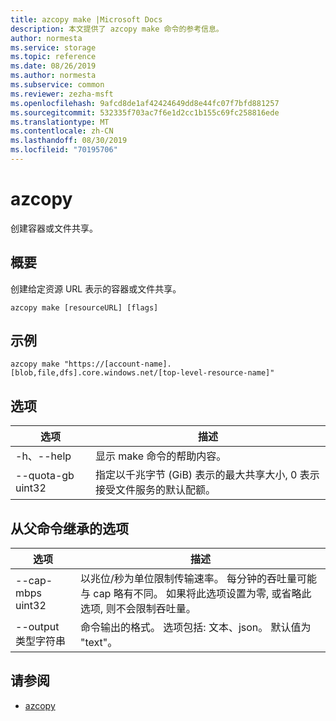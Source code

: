 ```yaml
---
title: azcopy make |Microsoft Docs
description: 本文提供了 azcopy make 命令的参考信息。
author: normesta
ms.service: storage
ms.topic: reference
ms.date: 08/26/2019
ms.author: normesta
ms.subservice: common
ms.reviewer: zezha-msft
ms.openlocfilehash: 9afcd8de1af42424649dd8e44fc07f7bfd881257
ms.sourcegitcommit: 532335f703ac7f6e1d2cc1b155c69fc258816ede
ms.translationtype: MT
ms.contentlocale: zh-CN
ms.lasthandoff: 08/30/2019
ms.locfileid: "70195706"
---
```

# <a name="azcopy-make"></a>azcopy

创建容器或文件共享。

## <a name="synopsis"></a>概要

创建给定资源 URL 表示的容器或文件共享。

```azcopy
azcopy make [resourceURL] [flags]
```

## <a name="examples"></a>示例

```azcopy
azcopy make "https://[account-name].[blob,file,dfs].core.windows.net/[top-level-resource-name]"
```

## <a name="options"></a>选项

|选项|描述|
|--|--|
|-h、--help|显示 make 命令的帮助内容。 |
|--quota-gb uint32|指定以千兆字节 (GiB) 表示的最大共享大小, 0 表示接受文件服务的默认配额。|

## <a name="options-inherited-from-parent-commands"></a>从父命令继承的选项

|选项|描述|
|---|---|
|--cap-mbps uint32|以兆位/秒为单位限制传输速率。 每分钟的吞吐量可能与 cap 略有不同。 如果将此选项设置为零, 或省略此选项, 则不会限制吞吐量。|
|--output 类型字符串|命令输出的格式。 选项包括: 文本、json。 默认值为 "text"。|

## <a name="see-also"></a>请参阅

- [azcopy](storage-ref-azcopy.md)
